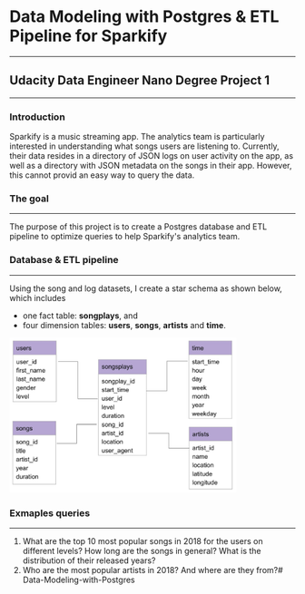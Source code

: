 #  Data Modeling with Postgres & ETL Pipeline for Sparkify 
***
## Udacity Data Engineer Nano Degree Project 1
***
### Introduction

Sparkify is a music streaming app. The analytics team is particularly interested in understanding what songs users are listening to. Currently, their data resides in a directory of JSON logs on user activity on the app, as well as a directory with JSON metadata on the songs in their app. However, this cannot provid an easy way to query the data. 

### The goal
***
The purpose of this project is to create a Postgres database and ETL pipeline to optimize queries to help Sparkify's analytics team. 

### Database & ETL pipeline
***
Using the song and log datasets, I create a star schema as shown below, which includes 
* one fact table: **songplays**, and 
* four dimension tables: **users**, **songs**, **artists** and **time**.

<img src="star_schema.jpg" alt="drawing" width="400"/>

### Exmaples queries
***
1. What are the top 10 most popular songs in 2018 for the users on different levels? How long are the songs in general? What is the distribution of their released years?
2. Who are the most popular artists in 2018? And where are they from?# Data-Modeling-with-Postgres
